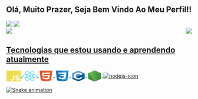 ## Olá, Muito Prazer, Seja Bem Vindo Ao Meu Perfil!!

<div>
  <a href="https://www.instagram.com/mattheus_s_d/" target="_blank"><img src="https://img.shields.io/badge/-Instagram-%23E4405F?style=for-the-badge&logo=instagram&logoColor=white" target="_blank"></a>
  <a href="https://www.linkedin.com/in/matheus-soares-0833211a7/" target="_blank"><img src="https://img.shields.io/badge/-LinkedIn-%230077B5?style=for-the-badge&logo=linkedin&logoColor=white" target="_blank"></a> 
</div>

<div>
  <a href="https://github.com/matheussoaresduarte">
  <img height="170em" src="https://github-readme-stats.vercel.app/api?username=matheussoaresduarte&show_icons=true&theme=gruvbox&include_all_commits=true&count_private=true"/>
  <img  align="right" height="170em" src="https://github-readme-stats.vercel.app/api/top-langs/?username=matheussoaresduarte&layout=compact&langs_count=7&theme=gruvbox"/>
</div>

## Tecnologias que estou usando e aprendendo atualmente

<div style="display: inline_block">
  <div style="display: inline_block">
    <img align="center" height="30" width="40" alt="js-icon"  src="https://raw.githubusercontent.com/devicons/devicon/master/icons/javascript/javascript-plain.svg">
    <img align="center" height="30" width="40" alt="react-icon" src="https://raw.githubusercontent.com/devicons/devicon/master/icons/react/react-original.svg">
    <img align="center" height="30" width="40" alt="html-icon" src="https://raw.githubusercontent.com/devicons/devicon/master/icons/html5/html5-original.svg">
    <img align="center" height="30" width="40" alt="css-icon" src="https://raw.githubusercontent.com/devicons/devicon/master/icons/css3/css3-original.svg">
    <img align="center" height="30" width="40" alt="c-icon" src="https://raw.githubusercontent.com/devicons/devicon/master/icons/c/c-original.svg">
    <img align="center" height="30" width="40" alt="nodejs-icon" src="https://raw.githubusercontent.com/devicons/devicon/master/icons/nodejs/nodejs-original.svg">
    <img align="center" height="30" width="40" alt="nodejs-icon" src="https://raw.githubusercontent.com/jmnote/z-icons/master/svg/cpp.svg">
</div>

![Snake animation](https://github.com/LuigiGF/LuigiGF/blob/output/github-contribution-grid-snake.svg)

